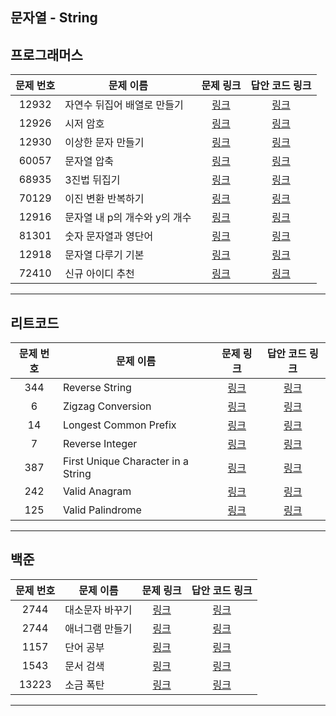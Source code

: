 ## 문자열 - String

프로그래머스
----------
| 문제 번호 | 문제 이름 | 문제 링크 | 답안 코드 링크 |
|:---:|---|:---:|:---:|
| 12932 | 자연수 뒤집어 배열로 만들기 | [링크](https://school.programmers.co.kr/learn/courses/30/lessons/12932) | [링크](https://github.com/nicky-day/CodingTest/blob/main/src/main/java/org/example/string/programmers/001-%EC%9E%90%EC%97%B0%EC%88%98_%EB%92%A4%EC%A7%91%EC%96%B4_%EB%B0%B0%EC%97%B4%EB%A1%9C_%EB%A7%8C%EB%93%A4%EA%B8%B0.java) |
| 12926 | 시저 암호 | [링크](https://school.programmers.co.kr/learn/courses/30/lessons/12926) | [링크](https://github.com/nicky-day/CodingTest/blob/main/src/main/java/org/example/string/programmers/002-%EC%8B%9C%EC%A0%80_%EC%95%94%ED%98%B8.java) |
| 12930 | 이상한 문자 만들기 | [링크](https://school.programmers.co.kr/learn/courses/30/lessons/12930) | [링크](https://github.com/nicky-day/CodingTest/blob/main/src/main/java/org/example/string/programmers/003-%EC%9D%B4%EC%83%81%ED%95%9C_%EB%AC%B8%EC%9E%90_%EB%A7%8C%EB%93%A4%EA%B8%B0.java) |
| 60057 | 문자열 압축 | [링크](https://school.programmers.co.kr/learn/courses/30/lessons/60057) | [링크](https://github.com/nicky-day/CodingTest/blob/main/src/main/java/org/example/string/programmers/004-%EB%AC%B8%EC%9E%90%EC%97%B4_%EC%95%95%EC%B6%95.java) |
| 68935 | 3진법 뒤집기 | [링크](https://school.programmers.co.kr/learn/courses/30/lessons/68935) | [링크](https://github.com/nicky-day/CodingTest/blob/main/src/main/java/org/example/string/programmers/005-3%EC%A7%84%EB%B2%95_%EB%92%A4%EC%A7%91%EA%B8%B0.java) |
| 70129 | 이진 변환 반복하기 | [링크](https://school.programmers.co.kr/learn/courses/30/lessons/70129) | [링크](https://github.com/nicky-day/CodingTest/blob/main/src/main/java/org/example/string/programmers/006-%EC%9D%B4%EC%A7%84_%EB%B3%80%ED%99%98_%EB%B0%98%EB%B3%B5%ED%95%98%EA%B8%B0.java) |
| 12916 | 문자열 내 p의 개수와 y의 개수 | [링크](https://school.programmers.co.kr/learn/courses/30/lessons/12916) | [링크](https://github.com/nicky-day/CodingTest/blob/main/src/main/java/org/example/string/programmers/007-%EB%AC%B8%EC%9E%90%EC%97%B4_%EB%82%B4_p%EC%9D%98_%EA%B0%9C%EC%88%98%EC%99%80_y%EC%9D%98_%EA%B0%9C%EC%88%98.java) |
| 81301 | 숫자 문자열과 영단어 | [링크](https://school.programmers.co.kr/learn/courses/30/lessons/81301) | [링크](https://github.com/nicky-day/CodingTest/blob/main/src/main/java/org/example/string/programmers/008-%EC%88%AB%EC%9E%90_%EB%AC%B8%EC%9E%90%EC%97%B4%EA%B3%BC_%EC%98%81%EB%8B%A8%EC%96%B4.java) |
| 12918 | 문자열 다루기 기본 | [링크](https://school.programmers.co.kr/learn/courses/30/lessons/12918) | [링크](https://github.com/nicky-day/CodingTest/blob/main/src/main/java/org/example/string/programmers/009-%EB%AC%B8%EC%9E%90%EC%97%B4_%EB%8B%A4%EB%A3%A8%EA%B8%B0_%EA%B8%B0%EB%B3%B8.java) |
| 72410 | 신규 아이디 추천 | [링크](https://school.programmers.co.kr/learn/courses/30/lessons/72410) | [링크](https://github.com/nicky-day/CodingTest/blob/main/src/main/java/org/example/string/programmers/010-%EC%8B%A0%EA%B7%9C_%EC%95%84%EC%9D%B4%EB%94%94_%EC%B6%94%EC%B2%9C.java) |
----------

리트코드
----------
| 문제 번호 | 문제 이름                 | 문제 링크 | 답안 코드 링크 |
|:-----:|-----------------------|:---:|:---:|
|  344  | Reverse String        | [링크](https://leetcode.com/problems/reverse-string/) | [링크](https://github.com/nicky-day/CodingTest/blob/main/src/main/java/org/example/string/leetcode/001-Reverse_String.java) |
|   6   | Zigzag Conversion     | [링크](https://leetcode.com/problems/zigzag-conversion/description/) | [링크](https://github.com/nicky-day/CodingTest/blob/main/src/main/java/org/example/string/leetcode/002-Zigzag_Conversion.kt) |
|  14   | Longest Common Prefix | [링크](https://leetcode.com/problems/longest-common-prefix/description/) | [링크](https://github.com/nicky-day/CodingTest/blob/main/src/main/java/org/example/string/leetcode/003-Longest_Common_Prefix.kt) |
| 7 | Reverse Integer        | [링크](https://leetcode.com/problems/reverse-integer/) | [링크](https://leetcode.com/problems/reverse-integer/description/) | [링크](https://github.com/nicky-day/CodingTest/blob/main/src/main/java/org/example/string/leetcode/004-Reverse-Integer.kt) |
| 387 | First Unique Character in a String | [링크](https://leetcode.com/problems/first-unique-character-in-a-string/) | [링크](https://github.com/nicky-day/CodingTest/blob/main/src/main/java/org/example/string/leetcode/005-First-Unique-Character-in-a-String.kt) |
| 242 | Valid Anagram | [링크](https://leetcode.com/problems/valid-anagram/) | [링크](https://github.com/nicky-day/CodingTest/blob/main/src/main/java/org/example/string/leetcode/006-Valid-Anagram.kt) |
| 125 | Valid Palindrome | [링크](https://leetcode.com/problems/valid-palindrome/) | [링크]() | 
----------

백준
-----------
| 문제 번호 | 문제 이름 | 문제 링크 | 답안 코드 링크 |
|:-----:|---|:---:|:---:|
|  2744  | 대소문자 바꾸기 | [링크](https://www.acmicpc.net/problem/2744) | [링크](https://github.com/nicky-day/CodingTest/blob/main/src/main/java/org/example/string/boj/001-%EB%8C%80%EC%86%8C%EB%AC%B8%EC%9E%90_%EB%B0%94%EA%BE%B8%EA%B8%B0.java) |
|  2744  | 애너그램 만들기 | [링크](https://www.acmicpc.net/problem/2744) | [링크](https://github.com/nicky-day/CodingTest/blob/main/src/main/java/org/example/string/boj/002-%EC%95%A0%EB%84%88%EA%B7%B8%EB%9E%A8_%EB%A7%8C%EB%93%A4%EA%B8%B0.java) |
|  1157  | 단어 공부 | [링크](https://www.acmicpc.net/problem/1157) | [링크](https://github.com/nicky-day/CodingTest/blob/main/src/main/java/org/example/string/boj/003-%EB%8B%A8%EC%96%B4_%EA%B3%B5%EB%B6%80.java) |
|  1543  | 문서 검색 | [링크](https://www.acmicpc.net/problem/1543) | [링크](https://github.com/nicky-day/CodingTest/blob/main/src/main/java/org/example/string/boj/004-%EB%AC%B8%EC%84%9C_%EA%B2%80%EC%83%89.java) |
|  13223  | 소금 폭탄 | [링크](https://www.acmicpc.net/problem/13223) | [링크](https://github.com/nicky-day/CodingTest/blob/main/src/main/java/org/example/string/boj/005-%EC%86%8C%EA%B8%88_%ED%8F%AD%ED%83%84.java) |
----------
